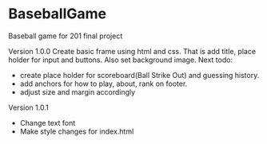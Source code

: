 # BaseballGame
Baseball game for 201 final project

Version 1.0.0
Create basic frame using html and css. 
That is add title, place holder for input and buttons. Also set background image.
Next todo:
- create place holder for scoreboard(Ball Strike Out) and guessing history.
- add anchors for how to play, about, rank on footer.
- adjust size and margin accordingly

Version 1.0.1
- Change text font
- Make style changes for index.html


